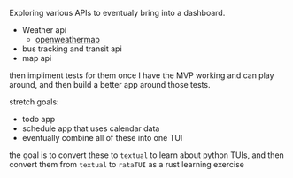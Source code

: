 Exploring various APIs to eventualy bring into a dashboard.  

- Weather api
  - [openweathermap](https://openweathermap.org/)  
- bus tracking and transit api  
- map api  

then impliment tests for them once I have the MVP working and can play around, and then build a better app around those tests.  

stretch goals:  

- todo app  
- schedule app that uses calendar data  
- eventually combine all of these into one TUI  

the goal is to convert these to `textual` to learn about python TUIs, and then convert them from `textual` to `rataTUI` as a rust learning exercise  
